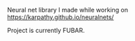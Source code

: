 Neural net library I made while working on https://karpathy.github.io/neuralnets/

Project is currently FUBAR.
